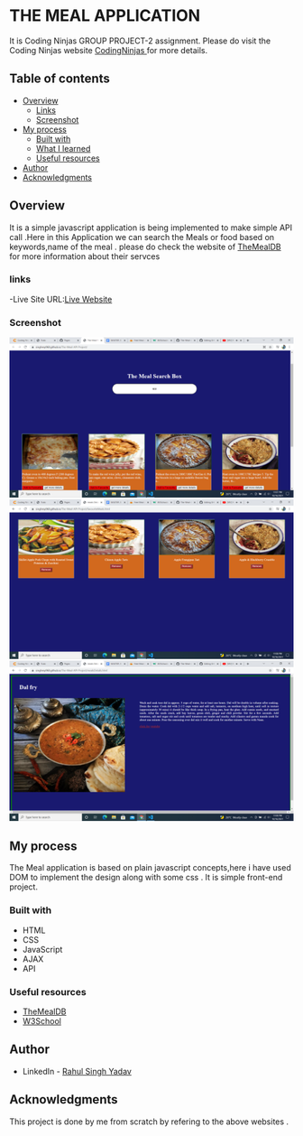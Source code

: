 # THE MEAL APPLICATION

It is  Coding Ninjas GROUP PROJECT-2 assignment. Please do visit the Coding Ninjas website [CodingNinjas ](https://www.codingninjas.com/) for more details.

## Table of contents

- [Overview](#overview)
  -  [Links](#links) 
  - [Screenshot](#screenshot)
- [My process](#my-process)
  - [Built with](#built-with)
  - [What I learned](#what-i-learned)
  - [Useful resources](#useful-resources)
- [Author](#author)
- [Acknowledgments](#acknowledgments)

## Overview

It is a simple javascript application is being implemented to make simple API call .Here in this Application we can search the Meals or food based on keywords,name of the meal . please do check the website of [TheMealDB](https://www.themealdb.com/api.php) for more information about their servces

### links
  -Live Site URL:[Live Website](https://singhmp968.github.io/The-Meal-API-Project/)
  
### Screenshot
![](https://github.com/singhmp968/The-Meal-API-Project/blob/master/Screenshot%20(23).png)
![](https://github.com/singhmp968/The-Meal-API-Project/blob/master/Screenshot%20(24).png)
![](https://github.com/singhmp968/The-Meal-API-Project/blob/master/Screenshot%20(25).png)


## My process

The Meal application is based on plain javascript concepts,here i have used DOM to implement the design along with some css . It is simple front-end project.  
### Built with

- HTML
- CSS
- JavaScript
- AJAX
- API
### Useful resources

- [TheMealDB](https://www.themealdb.com/api.php)
- [W3School](https://www.w3schools.com/)

## Author

- LinkedIn - [Rahul Singh Yadav](https://www.linkedin.com/in/rahul-yadav-73624614a/)


## Acknowledgments

This project is done by me from scratch by refering to the above websites .
